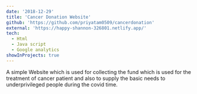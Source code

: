 ```yaml
---
date: '2018-12-29'
title: 'Cancer Donation Website'
github: 'https://github.com/priyatam0509/cancerdonation'
external: 'https://happy-shannon-326801.netlify.app/'
tech:
  - Html
  - Java script
  - Google analytics
showInProjects: true
---
```


A simple Website which is used for collecting the fund which is used for the treatment of cancer patient and also to supply the basic needs to underprivileged people during the covid time.
